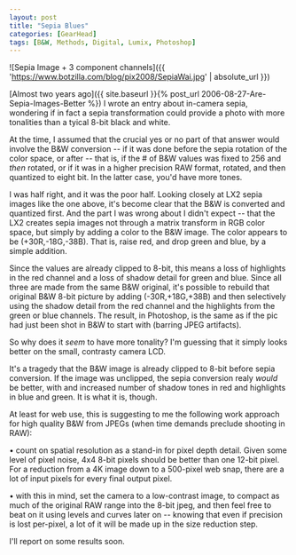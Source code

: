 ```yaml
---
layout: post
title: "Sepia Blues"
categories: [GearHead]
tags: [B&W, Methods, Digital, Lumix, Photoshop]
---
```



![Sepia Image + 3 component channels]({{ 'https://www.botzilla.com/blog/pix2008/SepiaWai.jpg' | absolute_url }})


[Almost two years ago]({{ site.baseurl }}{% post_url 2006-08-27-Are-Sepia-Images-Better %}) I wrote an entry about in-camera sepia, wondering if in fact a sepia transformation could provide a photo with more tonalities than a tyical 8-bit black and white.


<!--more-->
At the time, I assumed that the crucial yes or no part of that answer would involve the B&W conversion -- if it was done before the sepia rotation of the color space, or after -- that is, if the # of B&W values was fixed to 256 and <i>then</i> rotated, or if it was in a higher precision RAW format, rotated, and then quantized to eight bit. In the latter case, you'd have more tones.

I was half right, and it was the poor half. Looking closely at LX2 sepia images like the one above, it's become clear that the B&W is converted and quantized first. And the part I was wrong about I didn't expect -- that the LX2 creates sepia images not through a matrix transform in RGB color space, but simply by adding a color to the B&W image. The color appears to be (+30R,-18G,-38B). That is, raise red, and drop green and blue, by a simple addition.

Since the values are already clipped to 8-bit, this means a loss of highlights in the red channel and a loss of shadow detail for green and blue. Since all three are made from the same B&W original, it's possible to rebuild that original B&W 8-bit picture by adding (-30R,+18G,+38B) and then selectively using the shadow detail from the red channel and the highlights from the green or blue channels. The result, in Photoshop, is the same as if the pic had just been shot in B&W to start with (barring JPEG artifacts).

So why does it <i>seem</i> to have more tonality? I'm guessing that it simply looks better on the small, contrasty camera LCD.

It's a tragedy that the B&W image is already clipped to 8-bit before sepia conversion. If the image was unclipped, the sepia conversion realy <i>would</i> be better, with and increased number of shadow tones in red and highlights in blue and green. It is what it is, though.

At least for web use, this is suggesting to me the following work approach for high quality B&W from JPEGs (when time demands preclude shooting in RAW):

&bull; count on spatial resolution as a stand-in for pixel depth detail. Given some level of pixel noise, 4x4 8-bit pixels should be better than one 12-bit pixel. For a reduction from a 4K image down to a 500-pixel web snap, there are a lot of input pixels for every final output pixel.

&bull; with this in mind, set the camera to a low-contrast image, to compact as much of the original RAW range into the 8-bit jpeg, and then feel free to beat on it using levels and curves later on -- knowing that even if precision is lost per-pixel, a lot of it will be made up in the size reduction step.

I'll report on some results soon.

